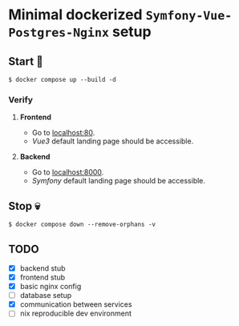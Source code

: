 # Minimal dockerized `Symfony-Vue-Postgres-Nginx` setup

## Start :rocket:

```shell
$ docker compose up --build -d
```

### Verify

1. **Frontend**
    - Go to [localhost:80](http://localhost:80).
    - *Vue3* default landing page should be accessible.

2. **Backend**
    - Go to [localhost:8000](http://localhost:8000).
    - *Symfony* default landing page should be accessible.

## Stop :skull:

```shell
$ docker compose down --remove-orphans -v
```

## TODO
- [x] backend stub
- [x] frontend stub
- [x] basic nginx config
- [ ] database setup
- [x] communication between services
- [ ] nix reproducible dev environment
